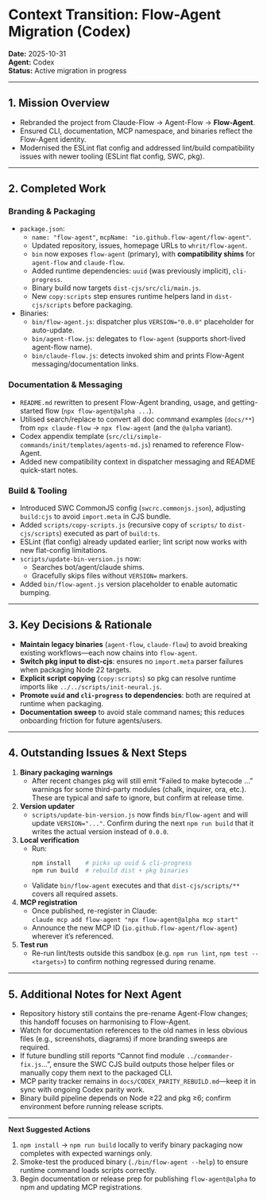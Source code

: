 # Context Transition: Flow-Agent Migration (Codex)
**Date:** 2025-10-31  
**Agent:** Codex  
**Status:** Active migration in progress

---

## 1. Mission Overview
- Rebranded the project from Claude-Flow → Agent-Flow → **Flow-Agent**.  
- Ensured CLI, documentation, MCP namespace, and binaries reflect the Flow-Agent identity.  
- Modernised the ESLint flat config and addressed lint/build compatibility issues with newer tooling (ESLint flat config, SWC, pkg).

---

## 2. Completed Work
### Branding & Packaging
- `package.json`:
  - `name: "flow-agent"`, `mcpName: "io.github.flow-agent/flow-agent"`.
  - Updated repository, issues, homepage URLs to `whrit/flow-agent`.
  - `bin` now exposes `flow-agent` (primary), with **compatibility shims** for `agent-flow` and `claude-flow`.
  - Added runtime dependencies: `uuid` (was previously implicit), `cli-progress`.
  - Binary build now targets `dist-cjs/src/cli/main.js`.
  - New `copy:scripts` step ensures runtime helpers land in `dist-cjs/scripts` before packaging.
- Binaries:
  - `bin/flow-agent.js`: dispatcher plus `VERSION="0.0.0"` placeholder for auto-update.
  - `bin/agent-flow.js`: delegates to `flow-agent` (supports short-lived agent-flow name).
  - `bin/claude-flow.js`: detects invoked shim and prints Flow-Agent messaging/documentation links.

### Documentation & Messaging
- `README.md` rewritten to present Flow-Agent branding, usage, and getting-started flow (`npx flow-agent@alpha ...`).
- Utilised search/replace to convert all doc command examples (`docs/**`) from `npx claude-flow` → `npx flow-agent` (and the `@alpha` variant).
- Codex appendix template (`src/cli/simple-commands/init/templates/agents-md.js`) renamed to reference Flow-Agent.
- Added new compatibility context in dispatcher messaging and README quick-start notes.

### Build & Tooling
- Introduced SWC CommonJS config (`swcrc.commonjs.json`), adjusting `build:cjs` to avoid `import.meta` in CJS bundle.
- Added `scripts/copy-scripts.js` (recursive copy of `scripts/` to `dist-cjs/scripts`) executed as part of `build:ts`.
- ESLint (flat config) already updated earlier; lint script now works with new flat-config limitations.
- `scripts/update-bin-version.js` now:
  - Searches bot/agent/claude shims.
  - Gracefully skips files without `VERSION=` markers.
- Added `bin/flow-agent.js` version placeholder to enable automatic bumping.

---

## 3. Key Decisions & Rationale
- **Maintain legacy binaries** (`agent-flow`, `claude-flow`) to avoid breaking existing workflows—each now chains into `flow-agent`.
- **Switch pkg input to dist-cjs**: ensures no `import.meta` parser failures when packaging Node 22 targets.
- **Explicit script copying** (`copy:scripts`) so pkg can resolve runtime imports like `../../scripts/init-neural.js`.
- **Promote `uuid` and `cli-progress` to dependencies**: both are required at runtime when packaging.
- **Documentation sweep** to avoid stale command names; this reduces onboarding friction for future agents/users.

---

## 4. Outstanding Issues & Next Steps
1. **Binary packaging warnings**  
   - After recent changes pkg will still emit “Failed to make bytecode …” warnings for some third-party modules (chalk, inquirer, ora, etc.). These are typical and safe to ignore, but confirm at release time.
2. **Version updater**  
   - `scripts/update-bin-version.js` now finds `bin/flow-agent` and will update `VERSION="..."`. Confirm during the next `npm run build` that it writes the actual version instead of `0.0.0`.
3. **Local verification**  
   - Run:
     ```bash
     npm install    # picks up uuid & cli-progress
     npm run build  # rebuild dist + pkg binaries
     ```
   - Validate `bin/flow-agent` executes and that `dist-cjs/scripts/**` covers all required assets.
4. **MCP registration**  
   - Once published, re-register in Claude:  
     `claude mcp add flow-agent "npx flow-agent@alpha mcp start"`  
   - Announce the new MCP ID (`io.github.flow-agent/flow-agent`) wherever it’s referenced.
5. **Test run**  
   - Re-run lint/tests outside this sandbox (e.g. `npm run lint`, `npm test -- <targets>`) to confirm nothing regressed during rename.

---

## 5. Additional Notes for Next Agent
- Repository history still contains the pre-rename Agent-Flow changes; this handoff focuses on harmonising to Flow-Agent.
- Watch for documentation references to the old names in less obvious files (e.g., screenshots, diagrams) if more branding sweeps are required.
- If future bundling still reports “Cannot find module `../commander-fix.js`…”, ensure the SWC CJS build outputs those helper files or manually copy them next to the packaged CLI.
- MCP parity tracker remains in `docs/CODEX_PARITY_REBUILD.md`—keep it in sync with ongoing Codex parity work.
- Binary build pipeline depends on Node ≥22 and pkg ≥6; confirm environment before running release scripts.

---

**Next Suggested Actions**
1. `npm install` → `npm run build` locally to verify binary packaging now completes with expected warnings only.
2. Smoke-test the produced binary (`./bin/flow-agent --help`) to ensure runtime command loads scripts correctly.
3. Begin documentation or release prep for publishing `flow-agent@alpha` to npm and updating MCP registrations.
